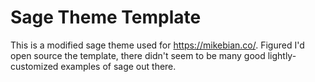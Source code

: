 # Sage Theme Template

This is a modified sage theme used for https://mikebian.co/. Figured I'd open source the template, there didn't seem to be many good lightly-customized examples of sage out there.
